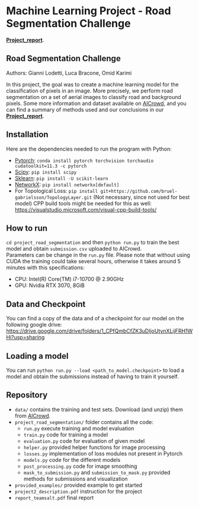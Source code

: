 # Machine Learning Project - Road Segmentation Challenge

[**Project_report**](https://github.com/Gianniii/AICrowd-RoadSegmentation-Challenge/blob/main/Project_report.pdf).

## Road Segmentation Challenge

Authors: Gianni Lodetti, Luca Bracone, Omid Karimi

In this project, the goal was to create a machine learning model for the classification of pixels in an image. More precisely, we perform road segmentation on a set of aerial images to classify road and background pixels. Some more information and dataset available on [AICrowd](https://www.aicrowd.com/challenges/epfl-ml-road-segmentation), and you can find a summary of methods used and our conclusions in our [**Project_report**](https://github.com/Gianniii/AICrowd-RoadSegmentation-Challenge/blob/main/Project_report.pdf).

## Installation
Here are the dependencies needed to run the program with Python:

- [Pytorch](https://pytorch.org/): ```conda install pytorch torchvision torchaudio cudatoolkit=11.3 -c pytorch```
- [Scipy](https://scipy.org/install/): ```pip install scipy```
- [Sklearn](https://scikit-learn.org/stable/install.html): ```pip install -U scikit-learn```
- [NetworkX](https://networkx.org/documentation/stable/install.html): ```pip install networkx[default]``` 
- For Topological Loss: ```pip install git+https://github.com/bruel-gabrielsson/TopologyLayer.git``` 
    (Not necessary, since not used for best model) CPP build tools might be needed for this as well: https://visualstudio.microsoft.com/visual-cpp-build-tools/

## How to run
`cd project_road_segmentation` and then ```python run.py``` to train the best model and obtain ```submission.csv``` uploaded to AICrowd. </br >
Parameters can be change in the ```run.py``` file.
Please note that without using CUDA the training could take several hours, otherwise it takes around 5 minutes with this specifications: </br >
- CPU: Intel(R) Core(TM) i7-10700 @ 2.90GHz
- GPU: Nvidia RTX 3070, 8GiB

## Data and Checkpoint
You can find a copy of the data and of a checkpoint for our model on the following google drive:
https://drive.google.com/drive/folders/1_CPfQmbCfZK3uDIjoUtynXLijFRH1WHi?usp=sharing

## Loading a model
You can run `python run.py --load <path_to_model.checkpoint>` to load a model and obtain the submissions instead of having to train it yourself.

## Repository
- ```data/``` contains the training and test sets. Download (and unzip) them from [AICrowd](https://www.aicrowd.com/challenges/epfl-ml-road-segmentation/dataset_files).
- ```project_road_segmentation/``` folder contains all the code:
  - ```run.py``` execute training and model evaluation
  - ```train.py``` code for training a model
  - ```evaluation.py``` code for evaluation of given model
  - ```helper.py``` provided helper functions for image processing
  - ```losses.py``` implementation of loss modules not present in Pytorch
  - ```models.py``` code for the different models
  - ```post_processing.py``` code for image smoothing
  - ```mask_to_submission.py``` and ```submission_to_mask.py``` provided methods for submissions and visualization
- ```provided_examples/``` provided example to get started
- ```project2_description.pdf``` instruction for the project
- ```report_teamsalt.pdf``` final report 
